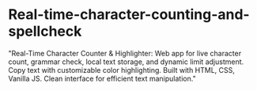 # Real-time-character-counting-and-spellcheck
"Real-Time Character Counter &amp; Highlighter: Web app for live character count, grammar check, local text storage, and dynamic limit adjustment. Copy text with customizable color highlighting. Built with HTML, CSS, Vanilla JS. Clean interface for efficient text manipulation."
